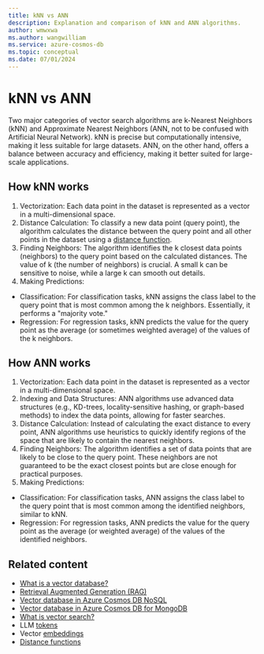 ```yaml
---
title: kNN vs ANN
description: Explanation and comparison of kNN and ANN algorithms.
author: wmwxwa
ms.author: wangwilliam
ms.service: azure-cosmos-db
ms.topic: conceptual
ms.date: 07/01/2024
---
```


# kNN vs ANN

Two major categories of vector search algorithms are k-Nearest Neighbors (kNN) and Approximate Nearest Neighbors (ANN, not to be confused with Artificial Neural Network). kNN is precise but computationally intensive, making it less suitable for large datasets. ANN, on the other hand, offers a balance between accuracy and efficiency, making it better suited for large-scale applications.

## How kNN works

1. Vectorization: Each data point in the dataset is represented as a vector in a multi-dimensional space.
2. Distance Calculation: To classify a new data point (query point), the algorithm calculates the distance between the query point and all other points in the dataset using a [distance function](distance-functions.md).
3. Finding Neighbors: The algorithm identifies the k closest data points (neighbors) to the query point based on the calculated distances. The value of k (the number of neighbors) is crucial. A small k can be sensitive to noise, while a large k can smooth out details.
4. Making Predictions:
  - Classification: For classification tasks, kNN assigns the class label to the query point that is most common among the k neighbors. Essentially, it performs a "majority vote."
  - Regression: For regression tasks, kNN predicts the value for the query point as the average (or sometimes weighted average) of the values of the k neighbors.

## How ANN works

1. Vectorization: Each data point in the dataset is represented as a vector in a multi-dimensional space.
2. Indexing and Data Structures: ANN algorithms use advanced data structures (e.g., KD-trees, locality-sensitive hashing, or graph-based methods) to index the data points, allowing for faster searches.
3. Distance Calculation: Instead of calculating the exact distance to every point, ANN algorithms use heuristics to quickly identify regions of the space that are likely to contain the nearest neighbors.
4. Finding Neighbors: The algorithm identifies a set of data points that are likely to be close to the query point. These neighbors are not guaranteed to be the exact closest points but are close enough for practical purposes.
4. Making Predictions:
  - Classification: For classification tasks, ANN assigns the class label to the query point that is most common among the identified neighbors, similar to kNN.
  - Regression: For regression tasks, ANN predicts the value for the query point as the average (or weighted average) of the values of the identified neighbors.

## Related content
- [What is a vector database?](../vector-database.md)
- [Retrieval Augmented Generation (RAG)](rag.md)
- [Vector database in Azure Cosmos DB NoSQL](../nosql/vector-search.md)
- [Vector database in Azure Cosmos DB for MongoDB](../mongodb/vcore/vector-search.md)
- [What is vector search?](vector-search-overview.md)
- LLM [tokens](tokens.md)
- Vector [embeddings](vector-embeddings.md)
- [Distance functions](distance-functions.md)
